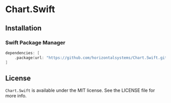 # Chart.Swift

## Installation

### Swift Package Manager

```swift
dependencies: [
    .package(url: "https://github.com/horizontalsystems/Chart.Swift.git", .upToNextMajor(from: "1.0.0"))
]
```

## License

`Chart.Swift` is available under the MIT license. See the LICENSE file for more info.
